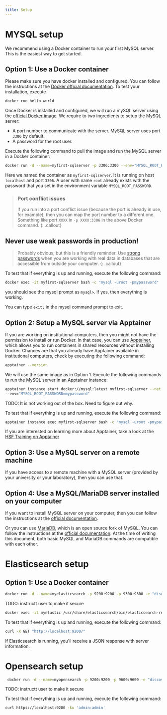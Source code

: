 ```yaml
---
title: Setup
---
```

# MYSQL setup

We recommend using a Docker container to run your first MySQL server. This is the easiest way to get started.

## Option 1: Use a Docker container

Please make sure you have docker installed and configured. You can follow the instructions at the
[Docker official documentation](https://docs.docker.com/get-docker/). To test your installation, execute
```bash
docker run hello-world
```

Once Docker is installed and configured, we will run a mySQL server using the
[official Docker image](https://hub.docker.com/_/mysql). We require to two ingredients to setup the MySQL server:
* A port number to communicate with the server. MySQL server uses port ``3306`` by default.
* A password for the root user.

Execute the following command to pull the image and run the MySQL server in a Docker container:
```bash
docker run -d --name=myfirst-sqlserver -p 3306:3306 --env="MYSQL_ROOT_PASSWORD=mypassword" mysql
```
Here we named the container as ``myfirst-sqlserver``. It is running on host ``localhost`` and port ``3306``.
A user with name ``root`` already exists with the password that you set in the environment variable ``MYSQL_ROOT_PASSWORD``.

> ### Port conflict issues
> If you run into a port conflict issue (because the port is already in use, for example), then you can map the port
> number to a different one. Something like port ``XXXX`` in ``-p XXXX:3306`` in the above Docker command.
{: .callout}

## Never use weak passwords in production!
> Probably obvious, but this is a friendly reminder. Use [strong passwords](https://security.harvard.edu/use-strong-passwords)
> when you are working with real data in databases that are accessible from outside your computer.
{: .callout}


To test that if everything is up and running, execute the following command:
```bash
docker exec -it myfirst-sqlserver bash -c "mysql -uroot -pmypassword"
```
you should see the mysql prompt as ``mysql>``. If yes, then everything is working.

You can type ``exit;`` in the mysql command prompt to exit.


## Option 2: Setup a MySQL server via Apptainer

If you are working on institutional computers, then you might not have the permission to install or run Docker.
In that case, you can use [Apptainer](https://apptainer.io/), which allows you to run containers in shared resources
without installing Docker. Chances are that you already have Apptainer available in institutional computers, check by
executing the following command:
```bash
apptainer --version
```

We will use the same image as in Option 1. Execute the following commands to run the MySQL server in an
Apptainer instance:
```bash
apptainer instance start docker://mysql:latest myfirst-sqlserver --net --network-args "portmap=3306:3306/tcp" \
--env="MYSQL_ROOT_PASSWORD=mypassword"
```

TODO: It is not working out of the box. Need to figure out why.

To test that if everything is up and running, execute the following command:
```bash
apptainer instance exec myfirst-sqlserver bash -c "mysql -uroot -pmypassword"
```

If you are interested on learning more about Apptainer, take a look at the
[HSF Training on Apptainer](https://hsf-training.github.io/hsf-training-singularity-webpage/)


## Option 3: Use a MySQL server on a remote machine

If you have access to a remote machine with a MySQL server (provided by your university or your laboratory),
then you can use that.


## Option 4: Use a MySQL/MariaDB server installed on your computer

If you want to install MySQL server on your computer, then you can follow the instructions at the
[official documentation](https://dev.mysql.com/doc/refman/8.2/en/installing.html).

Or you can use [MariaDB](https://mariadb.org/), which is an open source fork of MySQL. You can follow the instructions
at the [official documentation](https://mariadb.org/). At the time of writing this document, both basic MySQL and MariaDB
commands are compatible with each other.


# Elasticsearch setup

## Option 1: Use a Docker container
```bash
docker run -d --name=myelasticsearch -p 9200:9200 -p 9300:9300 -e "discovery.type=single-node" docker.elastic.co/elasticsearch/elasticsearch:7.15.2
```

TODO: instructt user to make it secure
```bash
docker exec -it myelastic /usr/share/elasticsearch/bin/elasticsearch-reset-password -u elastic
```

To test that if everything is up and running, execute the following command:
```bash
curl -X GET "http://localhost:9200/"
```
If Elasticsearch is running, you'll receive a JSON response with server information.


# Opensearch setup

```bash
 docker run -d --name=myopensearch -p 9200:9200 -p 9600:9600 -e "discovery.type=single-node" opensearchproject/opensearch:latest
```
TODO: instructt user to make it secure

To test that if everything is up and running, execute the following command:
```bash
curl https://localhost:9200 -ku 'admin:admin'
```

